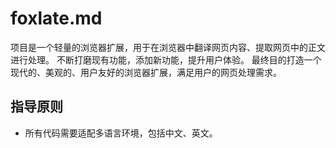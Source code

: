 # foxlate.md
项目是一个轻量的浏览器扩展，用于在浏览器中翻译网页内容、提取网页中的正文进行处理。
不断打磨现有功能，添加新功能，提升用户体验。
最终目的打造一个现代的、美观的、用户友好的浏览器扩展，满足用户的网页处理需求。

## 指导原则
- 所有代码需要适配多语言环境，包括中文、英文。
